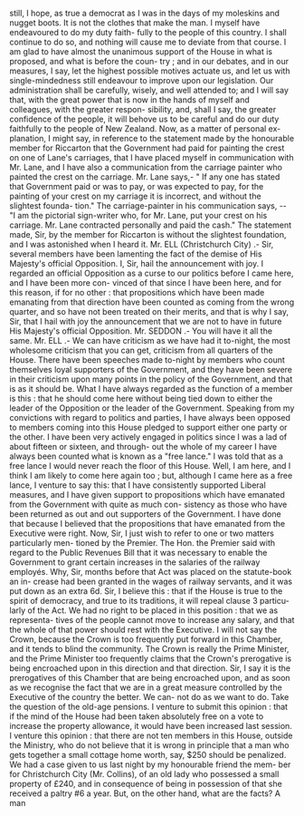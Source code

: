 still, I hope, as true a democrat as I was in the days of my moleskins and nugget boots. It is not the clothes that make the man. I myself have endeavoured to do my duty faith- fully to the people of this country. I shall continue to do so, and nothing will cause me to deviate from that course. I am glad to have almost the unanimous support of the House in what is proposed, and what is before the coun- try ; and in our debates, and in our measures, I say, let the highest possible motives actuate us, and let us with single-mindedness still endeavour to improve upon our legislation. Our administration shall be carefully, wisely, and well attended to; and I will say that, with the great power that is now in the hands of myself and colleagues, with the greater respon- sibility, and, shall I say, the greater confidence of the people, it will behove us to be careful and do our duty faithfully to the people of New Zealand. Now, as a matter of personal ex- planation, I might say, in reference to the statement made by the honourable member for Riccarton that the Government had paid for painting the crest on one of Lane's carriages, that I have placed myself in communication with Mr. Lane, and I have also a communication from the carriage painter who painted the crest on the carriage. Mr. Lane says,- " If any one has stated that Government paid or was to pay, or was expected to pay, for the painting of your crest on my carriage it is incorrect, and without the slightest founda- tion." The carriage-painter in his communication says, -- "I am the pictorial sign-writer who, for Mr. Lane, put your crest on his carriage. Mr. Lane contracted personally and paid the cash." The statement made, Sir, by the member for Riccarton is without the slightest foundation, and I was astonished when I heard it. Mr. ELL (Christchurch City) .- Sir, several members have been lamenting the fact of the demise of His Majesty's official Opposition. I, Sir, hail the announcement with joy. I regarded an official Opposition as a curse to our politics before I came here, and I have been more con- vinced of that since I have been here, and for this reason, if for no other : that propositions which have been made emanating from that direction have been counted as coming from the wrong quarter, and so have not been treated on their merits, and that is why I say, Sir, that I hail with joy the announcement that we are not to have in future His Majesty's official Opposition. Mr. SEDDON .- You will have it all the same. Mr. ELL .- We can have criticism as we have had it to-night, the most wholesome criticism that you can get, criticism from all quarters of the House. There have been speeches made to-night by members who count themselves loyal supporters of the Government, and they have been severe in their criticism upon many points in the policy of the Government, and that is as it should be. What I have always regarded as the function of a member is this : that he should come here without being tied down to either the leader of the Opposition or the leader of the Government. Speaking from my convictions with regard to politics and parties, I have always been opposed to members coming into this House pledged to support either one party or the other. I have been very actively engaged in politics since I was a lad of about fifteen or sixteen, and through- out the whole of my career I have always been counted what is known as a "free lance." I was told that as a free lance I would never reach the floor of this House. Well, I am here, and I think I am likely to come here again too ; but, although I came here as a free lance, I venture to say this: that I have consistently supported Liberal measures, and I have given support to propositions which have emanated from the Government with quite as much con- sistency as those who have been returned as out and out supporters of the Government. I have done that because I believed that the propositions that have emanated from the Executive were right. Now, Sir, I just wish to refer to one or two matters particularly men- tioned by the Premier. The Hon. the Premier said with regard to the Public Revenues Bill that it was necessary to enable the Government to grant certain increases in the salaries of the railway employés. Why, Sir, months before that Act was placed on the statute-book an in- crease had been granted in the wages of railway servants, and it was put down as an extra 6d. Sir, I believe this : that if the House is true to the spirit of democracy, and true to its traditions, it will repeal clause 3 particu- larly of the Act. We had no right to be placed in this position : that we as representa- tives of the people cannot move to increase any salary, and that the whole of that power should rest with the Executive. I will not say the Crown, because the Crown is too frequently put forward in this Chamber, and it tends to blind the community. The Crown is really the Prime Minister, and the Prime Minister too frequently claims that the Crown's prerogative is being encroached upon in this direction and that direction. Sir, I say it is the prerogatives of this Chamber that are being encroached upon, and as soon as we recognise the fact that we are in a great measure controlled by the Executive of the country the better. We can- not do as we want to do. Take the question of the old-age pensions. I venture to submit this opinion : that if the mind of the House had been taken absolutely free on a vote to increase the property allowance, it would have been increased last session. I venture this opinion : that there are not ten members in this House, outside the Ministry, who do not believe that it is wrong in principle that a man who gets together a small cottage home worth, say, $250 should be penalized. We had a case given to us last night by my honourable friend the mem- ber for Christchurch City (Mr. Collins), of an old lady who possessed a small property of £240, and in consequence of being in possession of that she received a paltry #6 a year. But, on the other hand, what are the facts? A man 
